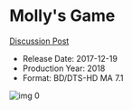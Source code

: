 # Molly's Game

[Discussion Post](https://www.avsforum.com/threads/bass-eq-for-filtered-movies.2995212/post-56926964)

* Release Date: 2017-12-19
* Production Year: 2018
* Format: BD/DTS-HD MA 7.1

![img 0](https://i.imgur.com/n6Liskw.jpg)


